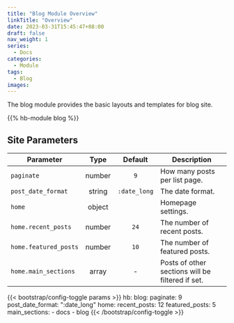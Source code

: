```yaml
---
title: "Blog Module Overview"
linkTitle: "Overview"
date: 2023-03-31T15:45:47+08:00
draft: false
nav_weight: 1
series:
  - Docs
categories:
  - Module
tags:
  - Blog
images:
---
```


The blog module provides the basic layouts and templates for blog site.

<!--more-->

{{% hb-module blog %}}

## Site Parameters

| Parameter | Type | Default | Description |
| --------- | :--: | :-----: | ----------- |
| `paginate` | number | `9` | How many posts per list page. |
| `post_date_format` | string | `:date_long` | The date format. |
| `home` | object |  | Homepage settings. |
| `home.recent_posts` | number | `24` | The number of recent posts. |
| `home.featured_posts` | number | `10` | The number of featured posts. |
| `home.main_sections` | array | - | Posts of other sections will be filtered if set. |

{{< bootstrap/config-toggle params >}}
hb:
  blog:
    paginate: 9
    post_date_format: ":date_long"
    home:
      recent_posts: 12
      featured_posts: 5
      main_sections:
        - docs
        - blog
{{< /bootstrap/config-toggle >}}
